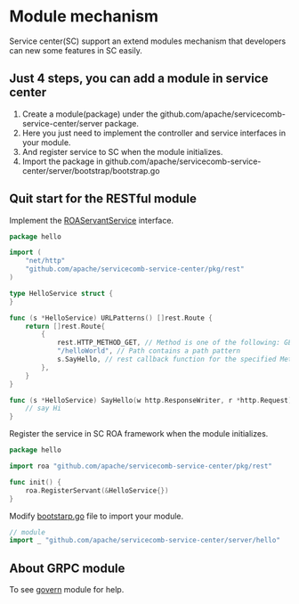 # Module mechanism

Service center(SC) support an extend modules mechanism that developers can new some features in SC easily. 

## Just 4 steps, you can add a module in service center
1. Create a module(package) under the github.com/apache/servicecomb-service-center/server package.
1. Here you just need to implement the controller and service interfaces in your module.
1. And register service to SC when the module initializes.
1. Import the package in github.com/apache/servicecomb-service-center/server/bootstrap/bootstrap.go

## Quit start for the RESTful module

Implement the [ROAServantService](/pkg/rest/roa.go) interface.

```go
package hello

import (
	"net/http"
	"github.com/apache/servicecomb-service-center/pkg/rest"
)

type HelloService struct {
}

func (s *HelloService) URLPatterns() []rest.Route {
	return []rest.Route{
		{
		    rest.HTTP_METHOD_GET, // Method is one of the following: GET,PUT,POST,DELETE
		    "/helloWorld", // Path contains a path pattern
		    s.SayHello, // rest callback function for the specified Method and Path
        },
	}
}

func (s *HelloService) SayHello(w http.ResponseWriter, r *http.Request) {
    // say Hi
}
```

Register the service in SC ROA framework when the module initializes.

```go
package hello

import roa "github.com/apache/servicecomb-service-center/pkg/rest"

func init() {
    roa.RegisterServant(&HelloService{})
}
```

Modify [bootstarp.go](/server/bootstrap/bootstrap.go) file to import your module.

```go
// module
import _ "github.com/apache/servicecomb-service-center/server/hello"
```

## About GRPC module

To see [govern](/server/rest/governovern) module for help.